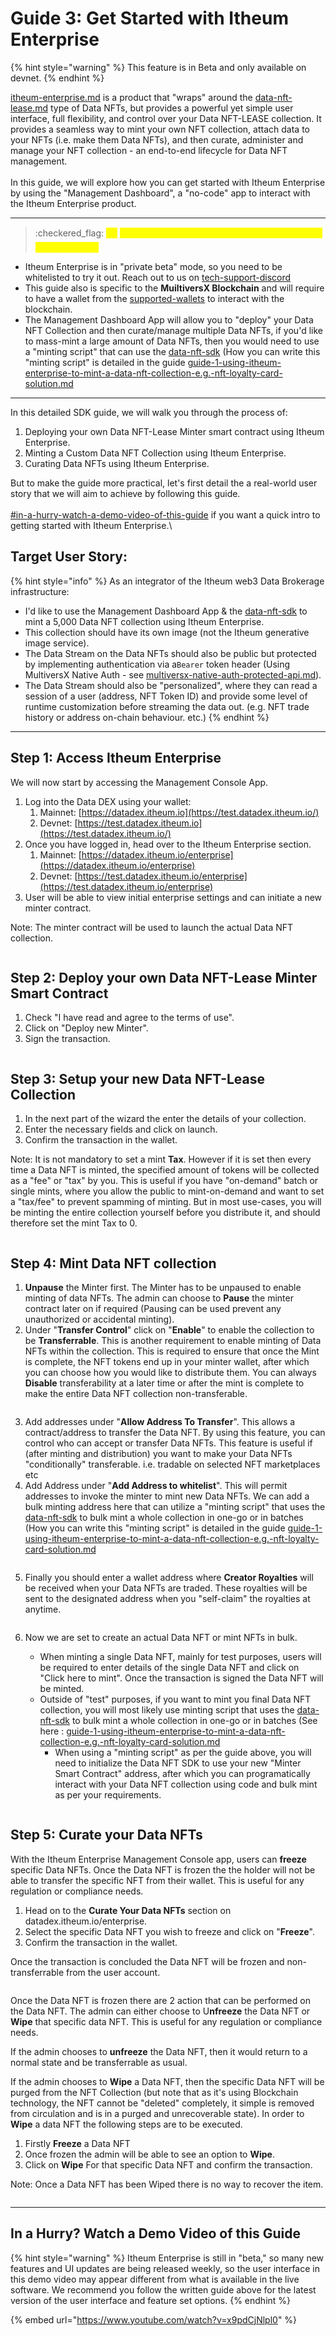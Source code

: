 # Guide 3: Get Started with Itheum Enterprise

{% hint style="warning" %}
This feature is in Beta and only available on devnet.
{% endhint %}

[itheum-enterprise.md](../../../product/itheum-enterprise.md "mention") is a product that "wraps" around the [data-nft-lease.md](../../../product/data-nft/data-nft-types/data-nft-lease.md "mention") type of Data NFTs, but provides a powerful yet simple user interface, full flexibility, and control over your Data NFT-LEASE collection. It provides a seamless way to mint your own NFT collection, attach data to your NFTs (i.e. make them Data NFTs), and then curate, administer and manage your NFT collection - an end-to-end lifecycle for Data NFT management.\
\
In this guide, we will explore how you can get started with Itheum Enterprise by using the "Management Dashboard", a "no-code" app to interact with the Itheum Enterprise product.

***

> :checkered\_flag: <mark style="color:yellow;">🏎️</mark> <mark style="color:yellow;"></mark><mark style="color:yellow;">**Ready to start? Here are a few assumptions and pre-conditions**</mark>

* Itheum Enterprise is in "private beta" mode, so you need to be whitelisted to try it out. Reach out to us on [tech-support-discord](../../../developers/tech-support-discord/ "mention")
* This guide also is specific to the **MuiltiversX Blockchain** and will require to have a wallet from the   [supported-wallets](../../supported-wallets/ "mention") to interact with the blockchain.
* The Management Dashboard App will allow you to "deploy" your Data NFT Collection and then curate/manage multiple Data NFTs, if you'd like to mass-mint a large amount of Data NFTs, then you would need to use a "minting script" that can use the [data-nft-sdk](../../../developers/software-development-kits-sdks/data-nft-sdk/ "mention") (How you can write this "minting script" is detailed in the guide [guide-1-using-itheum-enterprise-to-mint-a-data-nft-collection-e.g.-nft-loyalty-card-solution.md](../../../developers/software-development-kits-sdks/enterprise-sdk/guide-1-using-itheum-enterprise-to-mint-a-data-nft-collection-e.g.-nft-loyalty-card-solution.md "mention")

***

In this detailed SDK guide, we will walk you through the process of:

1. Deploying your own Data NFT-Lease Minter smart contract using Itheum Enterprise.
2. Minting a Custom Data NFT Collection using Itheum Enterprise.
3. Curating Data NFTs using Itheum Enterprise.

But to make the guide more practical, let's first detail the a real-world user story that we will aim to achieve by following this guide.\
\
[#in-a-hurry-watch-a-demo-video-of-this-guide](guide-3-get-started-with-itheum-enterprise.md#in-a-hurry-watch-a-demo-video-of-this-guide "mention") if you want a quick intro to getting started with Itheum Enterprise.\


## Target User Story:

{% hint style="info" %}
As an integrator of the Itheum web3 Data Brokerage infrastructure:

* I'd like to use the Management Dashboard App & the [data-nft-sdk](../../../developers/software-development-kits-sdks/data-nft-sdk/ "mention") to mint a 5,000 Data NFT collection using Itheum Enterprise.&#x20;
* This collection should have its own image (not the Itheum generative image service).&#x20;
* The Data Stream on the Data NFTs should also be public but protected by implementing authentication via a`Bearer` token header (Using MultiversX Native Auth - see [multiversx-native-auth-protected-api.md](../../data-streams-guides/multiversx-native-auth-protected-api.md "mention")).&#x20;
* The Data Stream should also be "personalized", where they can read a session of a user (address, NFT Token ID) and provide some level of runtime customization before streaming the data out. (e.g. NFT trade history or address on-chain behaviour. etc.)
{% endhint %}

***

## Step 1: Access Itheum Enterprise

We will now start by accessing the Management Console App.

1. Log into the Data DEX using your wallet:
   1. Mainnet: [https://datadex.itheum.io](https://test.datadex.itheum.io/)
   2. Devnet: [https://test.datadex.itheum.io](https://test.datadex.itheum.io/)
2. Once you have logged in, head over to the Itheum Enterprise section.
   1. Mainnet:  [https://datadex.itheum.io/enterprise](https://datadex.itheum.io/enterprise)
   2. Devnet: [https://test.datadex.itheum.io/enterprise](https://test.datadex.itheum.io/enterprise)
3. User will be able to view initial enterprise settings and can initiate a new minter contract.

Note: The minter contract will be used to launch the actual Data NFT collection.

<figure><img src="../../../.gitbook/assets/image (127).png" alt=""><figcaption></figcaption></figure>

## Step 2: Deploy your own Data NFT-Lease Minter Smart Contract

1. Check "I have read and agree to the terms of use".
2. Click on "Deploy new Minter".
3. Sign the transaction.

<figure><img src="../../../.gitbook/assets/image (126).png" alt=""><figcaption></figcaption></figure>

## Step 3: Setup your new Data NFT-Lease Collection

1. In the next part of the wizard the enter the details of your collection.
2. Enter the necessary fields and click on launch.&#x20;
3. Confirm the transaction in the wallet.

Note: It is not mandatory to set a mint **Tax**. However if it is set then every time a Data NFT is minted, the specified amount of tokens will be collected as a "fee" or "tax" by you. This is useful if you have "on-demand" batch or single mints, where you allow the public to mint-on-demand and want to set a "tax/fee" to prevent spamming of minting. But in most use-cases, you will be minting the entire collection yourself before you distribute it, and should therefore set the mint Tax to 0.

<figure><img src="../../../.gitbook/assets/image (128).png" alt=""><figcaption></figcaption></figure>

## Step 4: Mint Data NFT collection

1. **Unpause** the Minter first. The Minter has to be unpaused to enable minting of data NFTs. The admin can choose to **Pause** the minter contract later on if required (Pausing can be used prevent any unauthorized or accidental minting).
2. Under "**Transfer Control**" click on "**Enable**" to enable the collection to be **Transferrable**. This is another requirement to enable minting of Data NFTs within the collection. This is required to ensure that once the Mint is complete, the NFT tokens end up in your minter wallet, after which you can choose how you would like to distribute them. You can always **Disable** transferability at a later time or after the mint is complete to make the entire Data NFT collection non-transferable.

<figure><img src="../../../.gitbook/assets/image (129).png" alt=""><figcaption></figcaption></figure>

3. Add addresses under "**Allow Address To Transfer**". This allows a contract/address to transfer the Data NFT. By using this feature, you can control who can accept or transfer Data NFTs. This feature is useful if  (after minting and distribution) you want to make your Data NFTs "conditionally" transferable. i.e. tradable on selected NFT marketplaces etc
4. Add Address under "**Add Address to whitelist**". This will permit addresses to invoke the minter to mint new Data NFTs. We can add a bulk minting address here that can utilize a "minting script" that uses the [data-nft-sdk](../../../developers/software-development-kits-sdks/data-nft-sdk/ "mention") to bulk mint a whole collection in one-go or in batches (How you can write this "minting script" is detailed in the guide [guide-1-using-itheum-enterprise-to-mint-a-data-nft-collection-e.g.-nft-loyalty-card-solution.md](../../../developers/software-development-kits-sdks/enterprise-sdk/guide-1-using-itheum-enterprise-to-mint-a-data-nft-collection-e.g.-nft-loyalty-card-solution.md "mention")

<figure><img src="../../../.gitbook/assets/image (131).png" alt=""><figcaption></figcaption></figure>

5. Finally you should enter a wallet address where **Creator Royalties** will be received when your Data NFTs are traded. These royalties will be sent to the designated address when you "self-claim" the royalties at anytime.

<figure><img src="../../../.gitbook/assets/image (132).png" alt=""><figcaption></figcaption></figure>

6.  Now we are set to create an actual Data NFT or mint NFTs in bulk.

    * When minting a single Data NFT, mainly for test purposes, users will be required to enter details of the single Data NFT and click on "Click here to mint". Once the transaction is signed the Data NFT will be minted.
    * Outside of "test" purposes, if you want to mint you final Data NFT collection, you will most likely use minting script that uses the [data-nft-sdk](../../../developers/software-development-kits-sdks/data-nft-sdk/ "mention") to bulk mint a whole collection in one-go or in batches (See here : [guide-1-using-itheum-enterprise-to-mint-a-data-nft-collection-e.g.-nft-loyalty-card-solution.md](../../../developers/software-development-kits-sdks/enterprise-sdk/guide-1-using-itheum-enterprise-to-mint-a-data-nft-collection-e.g.-nft-loyalty-card-solution.md "mention")
      * When using a "minting script" as per the guide above, you will need to initialize the Data NFT SDK to use your new "Minter Smart Contract" address, after which you can programatically interact with your Data NFT collection using code and bulk mint as per your requirements.



    <figure><img src="../../../.gitbook/assets/image (133).png" alt=""><figcaption></figcaption></figure>

## Step 5: Curate your Data NFTs

With the Itheum Enterprise Management Console app, users can **freeze** specific Data NFTs. Once the Data NFT is frozen the the holder will not be able to transfer the specific NFT from their wallet. This is useful for any regulation or compliance needs.

1. Head on to the **Curate Your Data NFTs** section on datadex.itheum.io/enterprise.
2. Select the specific Data NFT you wish to freeze and click on "**Freeze**".
3. Confirm the transaction in the wallet.

Once the transaction is concluded the Data NFT will be frozen and non-transferrable from the user account.

<figure><img src="../../../.gitbook/assets/image (134).png" alt=""><figcaption></figcaption></figure>

Once the Data NFT is frozen there are 2 action that can be performed on the Data NFT. The admin can either choose to U**nfreeze** the Data NFT or **Wipe** that specific data NFT. This is useful for any regulation or compliance needs.

If the admin chooses to **unfreeze** the Data NFT, then it would return to a normal state and be transferrable as usual.

If the admin chooses to **Wipe** a Data NFT, then the specific Data NFT will be purged from the NFT Collection (but note that as it's using Blockchain technology, the NFT cannot be "deleted" completely, it simple is removed from circulation and is in a purged and unrecoverable state). In order to **Wipe** a data NFT the following steps are to be executed.

1. Firstly **Freeze** a Data NFT
2. Once frozen the admin will be able to see an option to **Wipe**.
3. Click on **Wipe** For that specific Data NFT and confirm the transaction.

Note: Once a Data NFT has been Wiped there is no way to recover the item.&#x20;

<figure><img src="../../../.gitbook/assets/image (135).png" alt=""><figcaption></figcaption></figure>

***

## In a Hurry? Watch a Demo Video of this Guide

{% hint style="warning" %}
Itheum Enterprise is still in "beta," so many new features and UI updates are being released weekly, so the user interface in this demo video may appear different from what is available in the live software. We recommend you follow the written guide above for the latest version of the user interface and feature set options.
{% endhint %}

{% embed url="https://www.youtube.com/watch?v=x9pdCjNlpl0" %}





